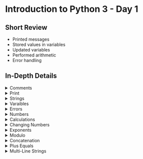 # Introduction to Python 3 - Day 1

## Short Review

* Printed messages 
* Stored values in variables
* Updated variables
* Performed arithmetic
* Error handling

## In-Depth Details

<details><summary>Comments</summary>
<p>
	
* Text written in a program is called a __comment__
* Python interprets anything after a __#__ as a comment
* Comments can
	* provide context for why something is written
	* help other people understand faster
	* ignore a line of code and see how it runs without it

```python
# This is a comment in Python 3
```
</p>
</details>

<details><summary>Print</summary>
<p>
	
* The __print()__ function is used to tell a computer to talk
* Message MUST be surrounded by quotes

```python
print("There is something at work in my soul, which I do not understand.")
```

* The printed words are referred to as __output__
</p>
</details>

<details><summary>Strings</summary>
<p>

* Programmers refer to blocks of text as __strings__
* Double quotes or single quotes define a string

```python
print("JJ")
print('JJ')
```
	
</p>
</details>

<details><summary>Varaibles</summary>
<p>

* Variables are a method of storing data for reuse
* Variables assigned using the __=__ sign

```python
mesage_string = "Hello there"

# Prints "Hello there"
print(mesage_string)
```	

* This stores the message in a variable called message_string
* Variables are NOT allowed spaces or symbols in their names other than an underscore
* They cannot begin with numbers
* Can update a variable

```python
# We've defined the variable "meal" here to the name of the food we ate for breakfast!
meal = "An english muffin"

# Printing out breakfast
print("Breakfast:")
print(meal)

# Now update meal to be lunch!
meal = "bacon roll"

# Printing out lunch
print("Lunch:")
print(meal)

# Now update "meal" to be dinner
meal = "chicken fajitas"

# Printing out dinner
print("Dinner:")
print(meal)

```

</p>
</details>

<details><summary>Errors</summary>
<p>
	
* Python refers to mistakes as __errors__ and will point to the location where it happened via the __^__ symbol
* Two common errors are __SyntaxError__ and __NameError__
* __SyntaxError__ means there is something wrong with the way it is written (wrong punctuation, command in wrong place, missing brackets, etc...)
* __NameError__ occurs when the interpreter sees a word it does not recognize


</p>
</details>

<details><summary>Numbers</summary>
<p>
	
* An integer (__int__) is a whole number - no decimal pointsand contains all numbers including negative and the number 0
* A floating-point number (__float__) is a decimal number - used to represent fractional quantities as well as precise measurements

```python
an_int = 2
a_float = 2.1

print(an_int + 3)
```

</p>
</details>


<details><summary>Calculations</summary>
<p>
	
* Python performs addition, subtraction, multiplication and division (__+__, __-__, __*__, __/__)
* Python 3 converts all ints to floats before a division

```python
print(573 - 74 + 1)
print(25 * 2)
print(10 / 5)
```	

* If dividing by zero, you will get a __ZeroDivisionError__
</p>
</details>

<details><summary>Changing Numbers</summary>
<p>

* Two variables can be added together, divided by 2 and multiplied by a third value without Python distinguishing between the varaibles and literals
* Performing arithmetic on variables does not change the variable
* Only update a variable using the __=__ sign

```python
coffee_price = 1.50
number_of_coffees = 4

print(coffee_price * number_of_coffees)
print(coffee_price)
print(number_of_coffees)

coffee_price = 2.00

print(coffee_price * number_of_coffees)
print(coffee_price)
print(number_of_coffees)
```
	
</p>
</details>

<details><summary>Exponents</summary>
<p>
	
* To do exponentiation in Python, we use double asterisks

```python
print(2 ** 10)
print(8 ** 2)
print(9 ** 3)
print(4 ** 0.5)
```

</p>
</details>

<details><summary>Modulo</summary>
<p>
	
* Modulo is indicated by __%__
* Modulo gives the remainder of a division - if number is divisible, the output will be 0

```python
print(29 % 5) # Prints 4
print(32 % 3) # Prints 2
print(44 % 2) # Prints 0
```

* Modulo is useful when we want to perform an action every nth-time the code is run

</p>
</details>

<details><summary>Concatenation</summary>
<p>
	
* The __+__ operator can add two strings - called concatenation
* Performing concatenation creates a brand new string

```python
greeting_text = "Hey there!"
question_text = "How are you doing?"
full_text = greeting_text + question_text

print(full_text)
```

* To add a space between the two, use the concatenation method

```python
full_text = greeting_text + " " + question_text
```

* To concatenate a string with a number, you need to make the number a string using the str() function
* If trying to print a numeric variable, use commas to pass it as a different argument

```python
birthday_string = "I am "
age = 24
birthday_string_2 = " years old"

full_birthday_string = birthday_string + str(age) + birthday_string_2

print(full_birthday_string)
print(birthday_string, age, birthday_string_2)
```

* Using str(), you can convert variables that are not strings to strings and concatenate them
* Do not need to convert a number for it to be an argument to a print statement

</p>
</details>

<details><summary>Plus Equals</summary>
<p>
	
* Python has a shorthand for updating variables (__+=__)

```python
number_of_miles = 12
number_of_miles += 2
print(number_of_miles) # Prints 14
```

* Plus equals operator can be used for string concatenation

```python
hike_caption = "What an amazing time to walk through nature!"
hike_caption += "#nofilter"
hike_caption += "#blessed"
```

</p>
</details>

<details><summary>Multi-Line Strings</summary>
<p>
	
* If you try to create a string that occupies multiple lines, it will produce a __SyntaxError__
* Python offers multi-line strings via the __"""__ or __'''__ operators

```python
leaves_of_grass = """
Poets to come! orators, singers, musicians to come!
Not to-day is to justify me and answer what I am for,
But you, a new brood, native, athletic, continental, greater than
  before known,
Arouse! for you must justify me.
"""
```
 
</p>
</details>
